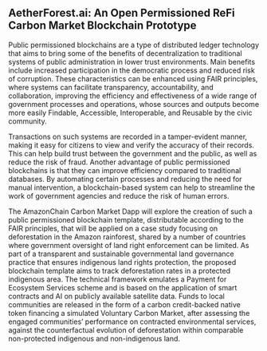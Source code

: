 ## AetherForest.ai: An Open Permissioned ReFi Carbon Market Blockchain Prototype

Public permissioned blockchains are a type of distributed ledger technology that aims to bring some of the benefits of decentralization to traditional systems of public administration in lower trust environments. Main benefits include increased participation in the democratic process and reduced risk of corruption. These characteristics can be enhanced using FAIR principles, where systems can facilitate transparency, accountability, and collaboration, improving the efficiency and effectiveness of a wide range of government processes and operations, whose sources and outputs become more easily Findable, Accessible, Interoperable, and Reusable by the civic community.

Transactions on such systems are recorded in a tamper-evident manner, making it easy for citizens to view and verify the accuracy of their records. This can help build trust between the government and the public, as well as reduce the risk of fraud. Another advantage of public permissioned blockchains is that they can improve efficiency compared to traditional databases. By automating certain processes and reducing the need for manual intervention, a blockchain-based system can help to streamline the work of government agencies and reduce the risk of human errors.

The AmazonChain Carbon Market Dapp will explore the creation of such a public permissioned blockchain template, distributable according to the FAIR principles, that will be applied on a case study focusing on deforestation in the Amazon rainforest, shared by a number of countries where government oversight of land right enforcement can be limited. As part of a transparent and sustainable governmental land governance practice that ensures indigenous land rights protection, the proposed blockchain template aims to track deforestation rates in a protected indigenous area. The technical framework emulates a Payment for Ecosystem Services scheme and is based on the application of smart contracts and AI on publicly available satellite data. Funds to local communities are released in the form of a carbon credit-backed native token financing a simulated Voluntary Carbon Market, after assessing the engaged communities’ performance on contracted environmental services, against the counterfactual evolution of deforestation within comparable non-protected indigenous and non-indigenous land.
